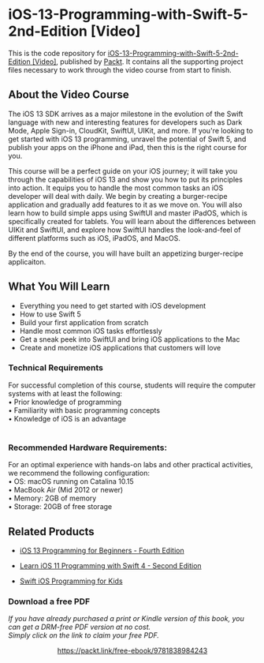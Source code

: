 # iOS-13-Programming-with-Swift-5-2nd-Edition [Video]
This is the code repository for [ iOS-13-Programming-with-Swift-5-2nd-Edition [Video]](https://www.packtpub.com/mobile/ios-13-programming-with-swift-5-2nd-edition-second-edition-video), published by [Packt](https://www.packtpub.com/?utm_source=github). It contains all the supporting project files necessary to work through the video course from start to finish.
## About the Video Course
The iOS 13 SDK arrives as a major milestone in the evolution of the Swift language with new and interesting features for developers such as Dark Mode, Apple Sign-in, CloudKit, SwiftUI, UIKit, and more. If you're looking to get started with iOS 13 programming, unravel the potential of Swift 5, and publish your apps on the iPhone and iPad, then this is the right course for you.

This course will be a perfect guide on your iOS journey; it will take you through the capabilities of iOS 13 and show you how to put its principles into action. It equips you to handle the most common tasks an iOS developer will deal with daily. We begin by creating a burger-recipe application and gradually add features to it as we move on. You will also learn how to build simple apps using SwiftUI and master iPadOS, which is specifically created for tablets. You will learn about the differences between UIKit and SwiftUI, and explore how SwiftUI handles the look-and-feel of different platforms such as iOS, iPadOS, and MacOS.

By the end of the course, you will have built an appetizing burger-recipe applicaiton.
<H2>What You Will Learn</H2>
<DIV class=book-info-will-learn-text>
<UL>
<LI>Everything you need to get started with iOS development
<LI>How to use Swift 5
<LI>Build your first application from scratch 
<LI>Handle most common iOS tasks effortlessly
<LI>Get a sneak peek into SwiftUI and bring iOS applications to the Mac
<LI>Create and monetize iOS applications that customers will love
  </LI></UL></DIV>

### Technical Requirements
For successful completion of this course, students will require the computer systems with at least the following:<br/>
•	Prior knowledge of programming<br/>
•	Familiarity with basic programming concepts<br/>
•	Knowledge of iOS is an advantage<br/>
<br/>


### Recommended Hardware Requirements:<br/>
For an optimal experience with hands-on labs and other practical activities, we recommend the following configuration:
<br/>
•	OS: macOS running on Catalina 10.15 <br/>
•	MacBook Air (Mid 2012 or newer) <br/>
•	Memory: 2GB of memory<br/>
•	Storage: 20GB of free storage<br/>





## Related Products
* [iOS 13 Programming for Beginners - Fourth Edition](https://www.packtpub.com/mobile/ios-13-programming-for-beginners-fourth-edition)

* [Learn iOS 11 Programming with Swift 4 - Second Edition](https://www.packtpub.com/application-development/learn-ios-11-programming-swift-4-second-edition)

* [Swift iOS Programming for Kids](https://www.packtpub.com/application-development/swift-ios-programming-kids)

### Download a free PDF

 <i>If you have already purchased a print or Kindle version of this book, you can get a DRM-free PDF version at no cost.<br>Simply click on the link to claim your free PDF.</i>
<p align="center"> <a href="https://packt.link/free-ebook/9781838984243">https://packt.link/free-ebook/9781838984243 </a> </p>